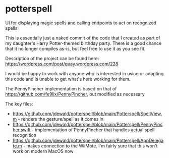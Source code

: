 # potterspell
UI for displaying magic spells and calling endpoints to act on recognized spells

This is essentially just a naked commit of the code that I created as part of my daughter's Harry Potter-themed birthday party.
There is a good chance that it no longer compiles as-is, but feel free to use it as you see fit.

Description of the project can be found here: https://wordpress.com/post/quay.wordpress.com/228

I would be happy to work with anyone who is interested in using or adapting this code and is unable to get what's here working for them.

The PennyPincher implementation is based on that of https://github.com/fe9lix/PennyPincher, but modified as necessary

The key files:
* https://github.com/jdewald/potterspell/blob/main/Potterspell/SpellView.m - renders the gesture/spell as it comes in
* https://github.com/jdewald/potterspell/blob/main/Potterspell/PennyPincher.swift - implementation of PennyPincher that handles actual spell recognition
* https://github.com/jdewald/potterspell/blob/main/Potterspell/AppDelegate.m - makes connection to the WiiMote. I'm fairly sure that this won't work on modern MacOS now


